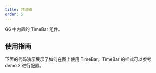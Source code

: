 ```yaml
---
title: 时间轴
order: 5
---
```


G6 中内置的 TimeBar 组件。

## 使用指南

下面的代码演示展示了如何在图上使用 TimeBar。TimeBar 的样式可以参考 demo 2 进行配置。
